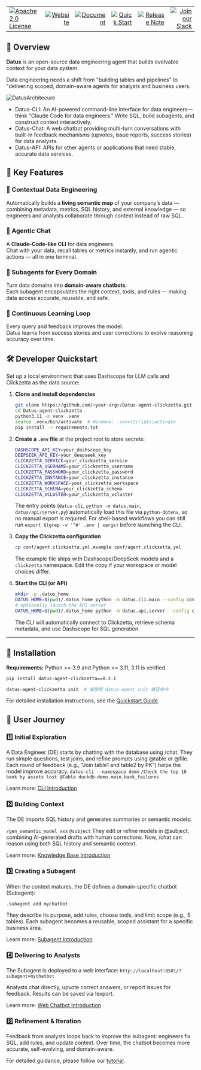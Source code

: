 <table width="100%">
  <tr>
    <td align="left">
      <a href="https://www.apache.org/licenses/LICENSE-2.0">
        <img src="https://img.shields.io/badge/license-Apache%202.0-blueviolet?style=for-the-badge" alt="Apache 2.0 License">
      </a>
    </td>
    <td align="right">
      <a href="https://datus.ai"><img src="https://img.shields.io/badge/Official%20Website-5A0FC8" alt="Website"></a> 
    </td>
    <td align="right">
      <a href="https://docs.datus.ai/"><img src="https://img.shields.io/badge/Document-654FF0" alt="Document"></a> 
    </td>
    <td align="right">
      <a href="https://docs.datus.ai/getting_started/Quickstart/"><img src="https://img.shields.io/badge/Quick%20Start-3423A6" alt="Quick Start"></a> 
    </td>
    <td align="right">
      <a href="https://docs.datus.ai/release_notes/"><img src="https://img.shields.io/badge/Release%20Note-092540" alt="Release Note"></a> 
    </td>
    <td align="right">
      <a href="https://join.slack.com/t/datus-ai/shared_invite/zt-3g6h4fsdg-iOl5uNoz6A4GOc4xKKWUYg"><img src="https://img.shields.io/badge/Join%20our%20Slack-4A154B" alt="Join our Slack"></a>
    </td>
  </tr>
</table>

## 🎯 Overview

**Datus** is an open-source data engineering agent that builds evolvable context for your data system. 

Data engineering needs a shift from "building tables and pipelines" to "delivering scoped, domain-aware agents for analysts and business users. 

![DatusArchitecure](docs/assets/datus_architecture.svg)

* Datus-CLI: An AI-powered command-line interface for data engineers—think "Claude Code for data engineers." Write SQL, build subagents, and construct context interactively.
* Datus-Chat: A web chatbot providing multi-turn conversations with built-in feedback mechanisms (upvotes, issue reports, success stories) for data analysts.
* Datus-API: APIs for other agents or applications that need stable, accurate data services.

## 🚀 Key Features

### 🧩 Contextual Data Engineering  
Automatically builds a **living semantic map** of your company’s data — combining metadata, metrics, SQL history, and external knowledge — so engineers and analysts collaborate through context instead of raw SQL.

### 💬 Agentic Chat  
A **Claude-Code-like CLI** for data engineers.  
Chat with your data, recall tables or metrics instantly, and run agentic actions — all in one terminal.

### 🧠 Subagents for Every Domain  
Turn data domains into **domain-aware chatbots**.  
Each subagent encapsulates the right context, tools, and rules — making data access accurate, reusable, and safe.

### 🔁 Continuous Learning Loop  
Every query and feedback improves the model.  
Datus learns from success stories and user corrections to evolve reasoning accuracy over time.

## 🛠️ Developer Quickstart

Set up a local environment that uses Dashscope for LLM calls and Clickzetta as the data source:

1. **Clone and install dependencies**
   ```bash
   git clone https://github.com/<your-org>/Datus-agent-clickzetta.git
   cd Datus-agent-clickzetta
   python3.11 -m venv .venv
   source .venv/bin/activate  # Windows: .venv\Scripts\activate
   pip install -r requirements.txt
   ```

2. **Create a `.env` file** at the project root to store secrets:
   ```bash
   DASHSCOPE_API_KEY=your_dashscope_key
   DEEPSEEK_API_KEY=your_deepseek_key
   CLICKZETTA_SERVICE=your_clickzetta_service
   CLICKZETTA_USERNAME=your_clickzetta_username
   CLICKZETTA_PASSWORD=your_clickzetta_password
   CLICKZETTA_INSTANCE=your_clickzetta_instance
   CLICKZETTA_WORKSPACE=your_clickzetta_workspace
   CLICKZETTA_SCHEMA=your_clickzetta_schema
   CLICKZETTA_VCLUSTER=your_clickzetta_vcluster
   ```
   The entry points (`datus-cli`, `python -m datus.main`, `datus/api/server.py`) automatically load this file via `python-dotenv`, so no manual export is required. For shell-based workflows you can still run `export $(grep -v '^#' .env | xargs)` before launching the CLI.

3. **Copy the Clickzetta configuration**
   ```bash
   cp conf/agent.clickzetta.yml.example conf/agent.clickzetta.yml
   ```
   The example file ships with Dashscope/DeepSeek models and a `clickzetta` namespace. Edit the copy if your workspace or model choices differ.

4. **Start the CLI (or API)**
   ```bash
   mkdir -p .datus_home
   DATUS_HOME=$(pwd)/.datus_home python -m datus.cli.main --config conf/agent.clickzetta.yml --namespace clickzetta
   # optionally launch the API server
   DATUS_HOME=$(pwd)/.datus_home python -m datus.api.server --config conf/agent.clickzetta.yml --namespace clickzetta
   ```
   The CLI will automatically connect to Clickzetta, retrieve schema metadata, and use Dashscope for SQL generation.


---

## 🧰 Installation

**Requirements:** Python >= 3.9 and Python <= 3.11, 3.11 is verified.

```bash
pip install datus-agent-clickzetta==0.2.1

datus-agent-clickzetta init  # 或使用 datus-agent init 兼容命令
```

For detailed installation instructions, see the [Quickstart Guide](https://docs.datus.ai/getting_started/Quickstart/).

## 🧭 User Journey

### 1️⃣ Initial Exploration

A Data Engineer (DE) starts by chatting with the database using /chat.
They run simple questions, test joins, and refine prompts using @table or @file.
Each round of feedback (e.g., "Join table1 and table2 by PK") helps the model improve accuracy.
`datus-cli --namespace demo`
`/Check the top 10 bank by assets lost @Table duckdb-demo.main.bank_failures`

Learn more: [CLI Introduction](https://docs.datus.ai/cli/introduction/)

### 2️⃣ Building Context

The DE imports SQL history and generates summaries or semantic models:

`/gen_semantic_model xxx`
`@subject`
They edit or refine models in @subject, combining AI-generated drafts with human corrections.
Now, /chat can reason using both SQL history and semantic context.

Learn more: [Knowledge Base Introduction](https://docs.datus.ai/knowledge_base/introduction/)

### 3️⃣ Creating a Subagent

When the context matures, the DE defines a domain-specific chatbot (Subagent):

`.subagent add mychatbot`

They describe its purpose, add rules, choose tools, and limit scope (e.g., 5 tables).
Each subagent becomes a reusable, scoped assistant for a specific business area.

Learn more: [Subagent Introduction](https://docs.datus.ai/subagent/introduction/)

### 4️⃣ Delivering to Analysts

The Subagent is deployed to a web interface:
`http://localhost:8501/?subagent=mychatbot`

Analysts chat directly, upvote correct answers, or report issues for feedback.
Results can be saved via !export.

Learn more: [Web Chatbot Introduction](https://docs.datus.ai/web_chatbot/introduction/)

### 5️⃣ Refinement & Iteration

Feedback from analysts loops back to improve the subagent:
engineers fix SQL, add rules, and update context.
Over time, the chatbot becomes more accurate, self-evolving, and domain-aware.

For detailed guidance, please follow our [tutorial](https://docs.datus.ai/getting_started/contextual_data_engineering/).
